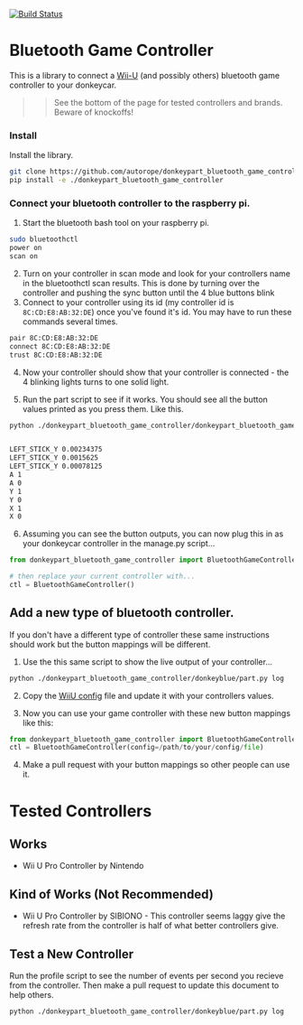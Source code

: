 [![Build Status](https://travis-ci.org/autorope/donkeypart_bluetooth_game_controller.svg?branch=master)](https://travis-ci.org/autorope/donkeypart_bluetooth_game_controller)

# Bluetooth Game Controller
This is a library to connect a [Wii-U](https://www.amazon.com/gp/product/B01GJBUNTG/ref=as_li_ss_tl?ie=UTF8&psc=1&linkCode=ll1&tag=donkeycar-20&linkId=a7fc2ff3e6489b9e6dd267a7f8b2ff19&language=en_US)
 (and possibly others) bluetooth game controller to your donkeycar.
 
 >> See the bottom of the page for tested controllers and brands. Beware of knockoffs!



### Install
Install the library.
```bash
git clone https://github.com/autorope/donkeypart_bluetooth_game_controller.git
pip install -e ./donkeypart_bluetooth_game_controller
```


### Connect your bluetooth controller to the raspberry pi.
1. Start the bluetooth bash tool on your raspberry pi.
```bash
sudo bluetoothctl
power on
scan on
```

2. Turn on your controller in scan mode and look for your controllers name in the bluetoothctl scan results.  This is done by turning over the controller and pushing the sync button until the 4 blue buttons blink
3. Connect to your controller using its id (my controller id is `8C:CD:E8:AB:32:DE`) once you've found it's id. You may have to run these commands several times.
```bash
pair 8C:CD:E8:AB:32:DE
connect 8C:CD:E8:AB:32:DE
trust 8C:CD:E8:AB:32:DE
```
4. Now your controller should show that your controller is connected - the 4 blinking lights turns to one solid light.

5. Run the part script to see if it works. You should see all the button values printed as you press them. Like this.
```bash
python ./donkeypart_bluetooth_game_controller/donkeypart_bluetooth_game_controller/part.py


LEFT_STICK_Y 0.00234375
LEFT_STICK_Y 0.0015625
LEFT_STICK_Y 0.00078125
A 1
A 0
Y 1
Y 0
X 1
X 0
```


6. Assuming you can see the button outputs, you can now plug this in as your donkeycar controller in
the manage.py script...
```python
from donkeypart_bluetooth_game_controller import BluetoothGameController

# then replace your current controller with...
ctl = BluetoothGameController()

```
## Add a new type of bluetooth controller.
If you don't have a different type of controller these same instructions should work but the button mappings will be different.

1. Use the this same script to show the live output of your controller...
```bash
python ./donkeypart_bluetooth_game_controller/donkeyblue/part.py log
```

2. Copy the [WiiU config](https://github.com/autorope/donkeypart_bluetooth_game_controller/blob/master/donkeyblue/part.py#L86) file and update it with your controllers values.

3. Now you can use your game controller with these new button mappings like this:
```python
from donkeypart_bluetooth_game_controller import BluetoothGameController
ctl = BluetoothGameController(config=/path/to/your/config/file)
```
4. Make a pull request with your button mappings so other people can use it.


# Tested Controllers

## Works
* Wii U Pro Controller by Nintendo


## Kind of Works (Not Recommended)
* Wii U Pro Controller by SIBIONO  - This controller seems laggy give the refresh rate from the controller is half of what better controllers give. 



## Test a New Controller
Run the profile script to see the number of events per second you recieve from the controller. Then make a pull request 
to update this document to help others.
```
python ./donkeypart_bluetooth_game_controller/donkeyblue/part.py log
```